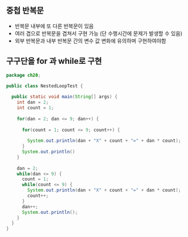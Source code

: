 ## 중첩 반복문
- 반복문 내부에 또 다른 반복문이 있음
- 여러 겹으로 반복문을 겹쳐서 구현 가능 (단 수행시간에 문제가 발생할 수 있음)
- 외부 반복문과 내부 반복문 간의 변수 값 변화에 유의하며 구현하여야함

## 구구단을 for 과 while로 구현
```Java
package ch20;

public class NestedLoopTest {
  
  public static void main(String[] args) {
    int dan = 2;
    int count = 1;
    
    for(dan = 2; dan <= 9; dan++) {
      
      for(count = 1; count <= 9; count++) {
        
        System.out.println(dan + "X" + count + "=" + dan * count);
      }
      System.out.println()
    }
    
    dan = 2;
    while(dan <= 9) {
      count = 1;
      while(count <= 9) {
        System.out.println(dan + "X" + count + "=" + dan * count);
        count++;
      }
      dan++;
      System.out.println();
    }
  }
}
```
